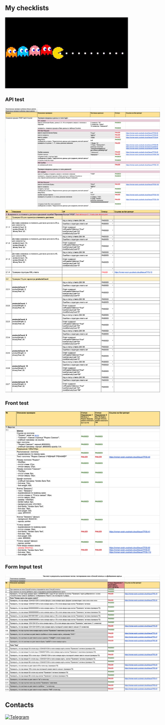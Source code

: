 ## My checklists
<img src="https://github.com/RomanSosin/checklists/blob/master/assets/main-1.gif" height="230" width="400" frameborder="0" scrolling="no">

### API test
<img src="https://github.com/RomanSosin/Checklists/blob/master/Checklist_1_from_Yandex-Praktikum-project.png" style="max-width: 100%" frameborder="0" scrolling="no">

<img src="https://github.com/RomanSosin/Checklists/blob/master/Checklist_3_from_Yandex-Praktikum-project.png" style="max-width: 100%" frameborder="0" scrolling="no">

### Front test

<img src="https://github.com/RomanSosin/Checklists/blob/master/Checklist_2_from_Yandex-Praktikum-project.png" style="max-width: 100%" frameborder="0" scrolling="no">

### Form Input test

<img src="https://github.com/RomanSosin/Checklists/blob/master/Checklist_4_from_Yandex-Praktikum-project.png" style="max-width: 100%" frameborder="0" scrolling="no">



## Contacts 

[![Telegram](https://img.shields.io/badge/-Telegram-df9a60?style=flat-square&logo=Telegram)](https://t.me/rom_hah)